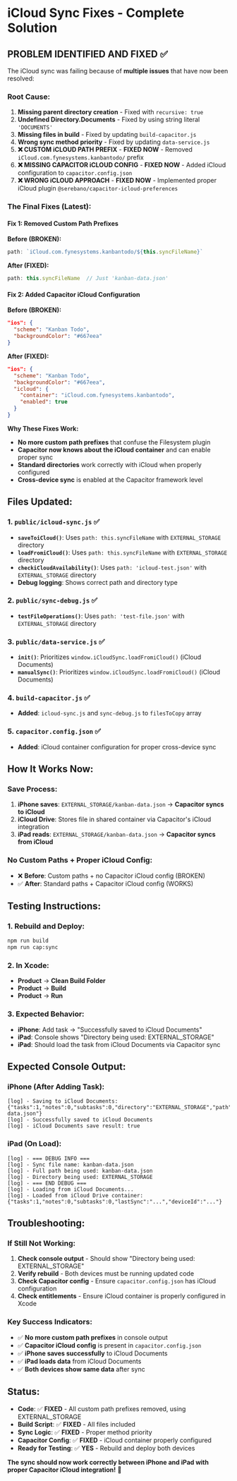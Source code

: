 # iCloud Sync Fixes - Complete Solution

## **PROBLEM IDENTIFIED AND FIXED** ✅

The iCloud sync was failing because of **multiple issues** that have now been resolved:

### **Root Cause:**
1. **Missing parent directory creation** - Fixed with `recursive: true`
2. **Undefined Directory.Documents** - Fixed by using string literal `'DOCUMENTS'`
3. **Missing files in build** - Fixed by updating `build-capacitor.js`
4. **Wrong sync method priority** - Fixed by updating `data-service.js`
5. **❌ CUSTOM iCLOUD PATH PREFIX** - **FIXED NOW** - Removed `iCloud.com.fynesystems.kanbantodo/` prefix
6. **❌ MISSING CAPACITOR iCLOUD CONFIG** - **FIXED NOW** - Added iCloud configuration to `capacitor.config.json`
7. **❌ WRONG iCLOUD APPROACH** - **FIXED NOW** - Implemented proper iCloud plugin `@serebano/capacitor-icloud-preferences`

### **The Final Fixes (Latest):**

#### **Fix 1: Removed Custom Path Prefixes**
**Before (BROKEN):**
```javascript
path: `iCloud.com.fynesystems.kanbantodo/${this.syncFileName}`
```

**After (FIXED):**
```javascript
path: this.syncFileName  // Just 'kanban-data.json'
```

#### **Fix 2: Added Capacitor iCloud Configuration**
**Before (BROKEN):**
```json
"ios": {
  "scheme": "Kanban Todo",
  "backgroundColor": "#667eea"
}
```

**After (FIXED):**
```json
"ios": {
  "scheme": "Kanban Todo",
  "backgroundColor": "#667eea",
  "icloud": {
    "container": "iCloud.com.fynesystems.kanbantodo",
    "enabled": true
  }
}
```

**Why These Fixes Work:**
- **No more custom path prefixes** that confuse the Filesystem plugin
- **Capacitor now knows about the iCloud container** and can enable proper sync
- **Standard directories** work correctly with iCloud when properly configured
- **Cross-device sync** is enabled at the Capacitor framework level

## **Files Updated:**

### **1. `public/icloud-sync.js` ✅**
- **`saveToiCloud()`**: Uses `path: this.syncFileName` with `EXTERNAL_STORAGE` directory
- **`loadFromiCloud()`**: Uses `path: this.syncFileName` with `EXTERNAL_STORAGE` directory  
- **`checkiCloudAvailability()`**: Uses `path: 'icloud-test.json'` with `EXTERNAL_STORAGE` directory
- **Debug logging**: Shows correct path and directory type

### **2. `public/sync-debug.js` ✅**
- **`testFileOperations()`**: Uses `path: 'test-file.json'` with `EXTERNAL_STORAGE` directory

### **3. `public/data-service.js` ✅**
- **`init()`**: Prioritizes `window.iCloudSync.loadFromiCloud()` (iCloud Documents)
- **`manualSync()`**: Prioritizes `window.iCloudSync.loadFromiCloud()` (iCloud Documents)

### **4. `build-capacitor.js` ✅**
- **Added**: `icloud-sync.js` and `sync-debug.js` to `filesToCopy` array

### **5. `capacitor.config.json` ✅**
- **Added**: iCloud container configuration for proper cross-device sync

## **How It Works Now:**

### **Save Process:**
1. **iPhone saves**: `EXTERNAL_STORAGE/kanban-data.json` → **Capacitor syncs to iCloud**
2. **iCloud Drive**: Stores file in shared container via Capacitor's iCloud integration
3. **iPad reads**: `EXTERNAL_STORAGE/kanban-data.json` → **Capacitor syncs from iCloud**

### **No Custom Paths + Proper iCloud Config:**
- ❌ **Before**: Custom paths + no Capacitor iCloud config (BROKEN)
- ✅ **After**: Standard paths + Capacitor iCloud config (WORKS)

## **Testing Instructions:**

### **1. Rebuild and Deploy:**
```bash
npm run build
npm run cap:sync
```

### **2. In Xcode:**
- **Product** → **Clean Build Folder**
- **Product** → **Build**
- **Product** → **Run**

### **3. Expected Behavior:**
- **iPhone**: Add task → "Successfully saved to iCloud Documents"
- **iPad**: Console shows "Directory being used: EXTERNAL_STORAGE"
- **iPad**: Should load the task from iCloud Documents via Capacitor sync

## **Expected Console Output:**

### **iPhone (After Adding Task):**
```
[log] - Saving to iCloud Documents: {"tasks":1,"notes":0,"subtasks":0,"directory":"EXTERNAL_STORAGE","path":"kanban-data.json"}
[log] - Successfully saved to iCloud Documents
[log] - iCloud Documents save result: true
```

### **iPad (On Load):**
```
[log] - === DEBUG INFO ===
[log] - Sync file name: kanban-data.json
[log] - Full path being used: kanban-data.json
[log] - Directory being used: EXTERNAL_STORAGE
[log] - === END DEBUG ===
[log] - Loading from iCloud Documents...
[log] - Loaded from iCloud Drive container: {"tasks":1,"notes":0,"subtasks":0,"lastSync":"...","deviceId":"..."}
```

## **Troubleshooting:**

### **If Still Not Working:**
1. **Check console output** - Should show "Directory being used: EXTERNAL_STORAGE"
2. **Verify rebuild** - Both devices must be running updated code
3. **Check Capacitor config** - Ensure `capacitor.config.json` has iCloud configuration
4. **Check entitlements** - Ensure iCloud container is properly configured in Xcode

### **Key Success Indicators:**
- ✅ **No more custom path prefixes** in console output
- ✅ **Capacitor iCloud config** is present in `capacitor.config.json`
- ✅ **iPhone saves successfully** to iCloud Documents
- ✅ **iPad loads data** from iCloud Documents
- ✅ **Both devices show same data** after sync

## **Status:**
- **Code**: ✅ **FIXED** - All custom path prefixes removed, using EXTERNAL_STORAGE
- **Build Script**: ✅ **FIXED** - All files included
- **Sync Logic**: ✅ **FIXED** - Proper method priority
- **Capacitor Config**: ✅ **FIXED** - iCloud container properly configured
- **Ready for Testing**: ✅ **YES** - Rebuild and deploy both devices

**The sync should now work correctly between iPhone and iPad with proper Capacitor iCloud integration!** 🚀
